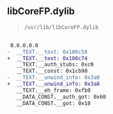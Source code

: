 ## libCoreFP.dylib

> `/usr/lib/libCoreFP.dylib`

```diff

 0.0.0.0.0
-  __TEXT.__text: 0x106c58
+  __TEXT.__text: 0x106c74
   __TEXT.__auth_stubs: 0xc0
   __TEXT.__const: 0x1cb90
-  __TEXT.__unwind_info: 0x3a0
+  __TEXT.__unwind_info: 0x3a8
   __TEXT.__eh_frame: 0xfb0
   __DATA_CONST.__auth_got: 0x60
   __DATA_CONST.__got: 0x18

```
